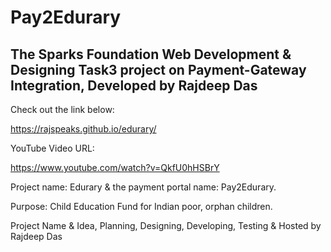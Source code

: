 # Pay2Edurary
## The Sparks Foundation Web Development & Designing Task3 project on Payment-Gateway Integration, Developed by Rajdeep Das

Check out the link below:

https://rajspeaks.github.io/edurary/

YouTube Video URL: 

https://www.youtube.com/watch?v=QkfU0hHSBrY

Project name: Edurary & the payment portal name: Pay2Edurary. 

Purpose: Child Education Fund for Indian poor, orphan children.

Project Name & Idea, Planning, Designing, Developing, Testing & Hosted by Rajdeep Das 
